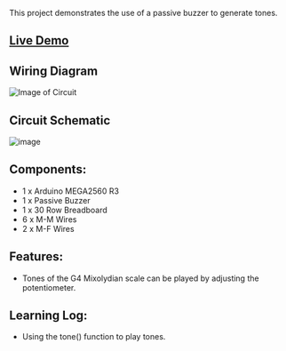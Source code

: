 This project demonstrates the use of a passive buzzer to generate tones.

## [Live Demo](https://photos.app.goo.gl/5FTUm7uHbLBfTUtr8)
[comment]: # (insert video in the next line)


## Wiring Diagram
![Image of Circuit]()

## Circuit Schematic
![image]()

## Components:
- 1 x Arduino MEGA2560 R3
- 1 x Passive Buzzer
- 1 x 30 Row Breadboard
- 6 x M-M Wires
- 2 x M-F Wires

## Features:
- Tones of the G4 Mixolydian scale can be played by adjusting the potentiometer.

## Learning Log:
- Using the tone() function to play tones.